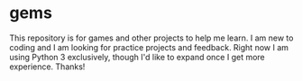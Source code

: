 # gems
This repository is for games and other projects to help me learn.
I am new to coding and I am looking for practice projects and feedback.  Right now I am using Python 3 exclusively, though I'd like to expand once I get more experience.  Thanks!
